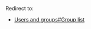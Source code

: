 Redirect to:

*   [Users and groups#Group list](/index.php?title=Users_and_groups&redirect=no#Group_list "Users and groups")